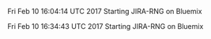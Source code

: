 
Fri Feb 10 16:04:14 UTC 2017 Starting JIRA-RNG on Bluemix

Fri Feb 10 16:34:43 UTC 2017 Starting JIRA-RNG on Bluemix

